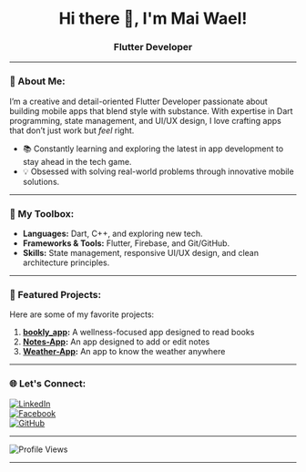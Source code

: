 <h1 align="center">Hi there 👋, I'm Mai Wael!</h1>
<h3 align="center">Flutter Developer</h3>

---

### 🚀 About Me:
I’m a creative and detail-oriented Flutter Developer passionate about building mobile apps that blend style with substance. With expertise in Dart programming, state management, and UI/UX design, I love crafting apps that don’t just work but *feel* right.  

- 📚 Constantly learning and exploring the latest in app development to stay ahead in the tech game.
- 💡 Obsessed with solving real-world problems through innovative mobile solutions.

---

### 🔧 My Toolbox:
- **Languages:** Dart, C++, and exploring new tech.
- **Frameworks & Tools:** Flutter, Firebase, and Git/GitHub.
- **Skills:** State management, responsive UI/UX design, and clean architecture principles.

---

### 🌟 Featured Projects:
Here are some of my favorite projects:
1. **[bookly_app](https://github.com/MaiWael25/bookly_app):** A wellness-focused app designed to read books
2. **[Notes-App](https://github.com/MaiWael25/Notes-App):** An app designed to add or edit notes
3. **[Weather-App](https://github.com/MaiWael25/Weather-App):** An app to know the weather anywhere

---

### 🌐 Let's Connect:
[![LinkedIn](https://img.shields.io/badge/LinkedIn-blue?style=for-the-badge&logo=linkedin)](https://www.linkedin.com/in/mai-wael-71097a238/)  
[![Facebook](https://img.shields.io/badge/Facebook-1877F2?style=for-the-badge&logo=facebook&logoColor=white)](https://www.facebook.com/mai.wael.790256)  
[![GitHub](https://img.shields.io/badge/GitHub-black?style=for-the-badge&logo=github)](https://github.com/MaiWael25)

---

![Profile Views](https://komarev.com/ghpvc/?username=MaiWael25&color=blue)

---

